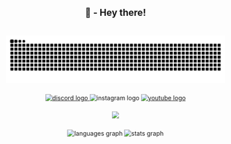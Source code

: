 <h2 align="center">👋 - Hey there!</h2>

###

<br clear="both">

<img src="https://raw.githubusercontent.com/hizo9/hizo9/output/snake.svg" alt="Snake animation" />

###

<div align="center">
  <a href="https://discordid.netlify.app/?id=548433662174298125" target="_blank">
    <img src="https://img.shields.io/static/v1?message=Discord&logo=discord&label=&color=7289DA&logoColor=white&labelColor=&style=for-the-badge" height="35" alt="discord logo"  />
  </a>
  <img src="https://img.shields.io/static/v1?message=Instagram&logo=instagram&label=&color=E4405F&logoColor=white&labelColor=&style=for-the-badge" height="35" alt="instagram logo"  />
  <a href="https://www.youtube.com/@hizo9" target="_blank">
    <img src="https://img.shields.io/static/v1?message=Youtube&logo=youtube&label=&color=FF0000&logoColor=white&labelColor=&style=for-the-badge" height="35" alt="youtube logo"  />
  </a>
</div>

###

<div align="center">
  <img height="250" src="https://i.giphy.com/8hmCdMaXUewzcroADq.webp"  />
</div>

###

<div align="center">
  <img src="https://github-readme-stats.vercel.app/api/top-langs?username=hizo9&locale=en&hide_title=false&layout=compact&card_width=320&langs_count=5&theme=aura_dark&hide_border=true" height="150" alt="languages graph"  />
  <img src="https://github-readme-stats.vercel.app/api?username=hizo9&hide_title=true&hide_rank=false&show_icons=true&include_all_commits=true&count_private=true&disable_animations=false&theme=dracula&locale=en&hide_border=true" height="150" alt="stats graph"  />
</div>

###
